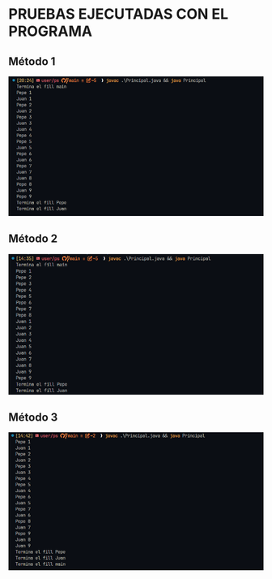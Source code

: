 # PRUEBAS EJECUTADAS CON EL PROGRAMA

## Método 1

![prueba1](imgs/prueba1.png)

## Método 2

![prueba2](imgs/prueba2.png)

## Método 3

![prueba3](imgs/prueba3.png)